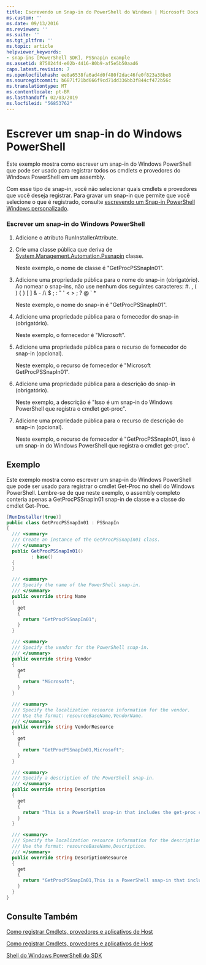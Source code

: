 ```yaml
---
title: Escrevendo um Snap-in do PowerShell do Windows | Microsoft Docs
ms.custom: ''
ms.date: 09/13/2016
ms.reviewer: ''
ms.suite: ''
ms.tgt_pltfrm: ''
ms.topic: article
helpviewer_keywords:
- snap-ins [PowerShell SDK], PSSnapin example
ms.assetid: 875024f4-e02b-4416-80b9-af5e5b50aad6
caps.latest.revision: 7
ms.openlocfilehash: ee8a6538fa6ad4d0f480f2dac46fe0f823a38be8
ms.sourcegitcommit: b6871f21bd666f9cd71dd336bb3f844cf472b56c
ms.translationtype: MT
ms.contentlocale: pt-BR
ms.lasthandoff: 02/03/2019
ms.locfileid: "56853762"
---
```

# <a name="writing-a-windows-powershell-snap-in"></a>Escrever um snap-in do Windows PowerShell

Este exemplo mostra como escrever um snap-in do Windows PowerShell que pode ser usado para registrar todos os cmdlets e provedores do Windows PowerShell em um assembly.

Com esse tipo de snap-in, você não selecionar quais cmdlets e provedores que você deseja registrar. Para gravar um snap-in que permite que você selecione o que é registrado, consulte [escrevendo um Snap-in PowerShell Windows personalizado](./writing-a-custom-windows-powershell-snap-in.md).

### <a name="writing-a-windows-powershell-snap-in"></a>Escrever um snap-in do Windows PowerShell

1. Adicione o atributo RunInstallerAttribute.

2. Crie uma classe pública que deriva de [System.Management.Automation.Pssnapin](/dotnet/api/System.Management.Automation.PSSnapIn) classe.

    Neste exemplo, o nome de classe é "GetProcPSSnapIn01".

3. Adicione uma propriedade pública para o nome do snap-in (obrigatório). Ao nomear o snap-ins, não use nenhum dos seguintes caracteres: #. , ( ) { } [ ] & - /\ $ ; : " ' \< > ; ? @ ` *

    Neste exemplo, o nome do snap-in é "GetProcPSSnapIn01".

4. Adicione uma propriedade pública para o fornecedor do snap-in (obrigatório).

    Neste exemplo, o fornecedor é "Microsoft".

5. Adicione uma propriedade pública para o recurso de fornecedor do snap-in (opcional).

    Neste exemplo, o recurso de fornecedor é "Microsoft GetProcPSSnapIn01".

6. Adicione uma propriedade pública para a descrição do snap-in (obrigatório).

    Neste exemplo, a descrição é "Isso é um snap-in do Windows PowerShell que registra o cmdlet get-proc".

7. Adicione uma propriedade pública para o recurso de descrição do snap-in (opcional).

    Neste exemplo, o recurso de fornecedor é "GetProcPSSnapIn01, isso é um snap-in do Windows PowerShell que registra o cmdlet get-proc".

## <a name="example"></a>Exemplo

Este exemplo mostra como escrever um snap-in do Windows PowerShell que pode ser usado para registrar o cmdlet Get-Proc no shell do Windows PowerShell. Lembre-se de que neste exemplo, o assembly completo conteria apenas a GetProcPSSnapIn01 snap-in de classe e a classe do cmdlet Get-Proc.

```csharp
[RunInstaller(true)]
public class GetProcPSSnapIn01 : PSSnapIn
{
  /// <summary>
  /// Create an instance of the GetProcPSSnapIn01 class.
  /// </summary>
  public GetProcPSSnapIn01()
         : base()
  {
  }

  /// <summary>
  /// Specify the name of the PowerShell snap-in.
  /// </summary>
  public override string Name
  {
    get
    {
      return "GetProcPSSnapIn01";
    }
  }

  /// <summary>
  /// Specify the vendor for the PowerShell snap-in.
  /// </summary>
  public override string Vendor
  {
    get
    {
      return "Microsoft";
    }
  }

  /// <summary>
  /// Specify the localization resource information for the vendor.
  /// Use the format: resourceBaseName,VendorName.
  /// </summary>
  public override string VendorResource
  {
    get
    {
      return "GetProcPSSnapIn01,Microsoft";
    }
  }

  /// <summary>
  /// Specify a description of the PowerShell snap-in.
  /// </summary>
  public override string Description
  {
    get
    {
      return "This is a PowerShell snap-in that includes the get-proc cmdlet.";
    }
  }

  /// <summary>
  /// Specify the localization resource information for the description.
  /// Use the format: resourceBaseName,Description.
  /// </summary>
  public override string DescriptionResource
  {
    get
    {
      return "GetProcPSSnapIn01,This is a PowerShell snap-in that includes the get-proc cmdlet.";
    }
  }
}
```

## <a name="see-also"></a>Consulte Também

[Como registrar Cmdlets, provedores e aplicativos de Host](http://msdn.microsoft.com/en-us/a41e9054-29c8-40ab-bf2b-8ce4e7ec1c8c)

[Como registrar Cmdlets, provedores e aplicativos de Host](http://msdn.microsoft.com/en-us/a41e9054-29c8-40ab-bf2b-8ce4e7ec1c8c)

[Shell do Windows PowerShell do SDK](../windows-powershell-reference.md)
